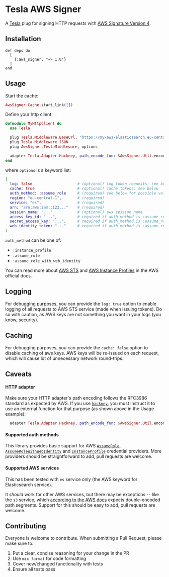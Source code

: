 # Tesla AWS Signer

A [Tesla](https://github.com/teamon/tesla) plug for signing HTTP requests with [AWS Signature Version 4](https://docs.aws.amazon.com/general/latest/gr/sigv4_signing.html).

## Installation

```
def deps do
  [
    {:aws_signer, "~> 1.0"}
  ]
end
```

## Usage

Start the cache:

```elixir
AwsSigner.Cache.start_link([])
```

Define your http client:

```elixir
defmodule MyHttpClient do
  use Tesla

  plug Tesla.Middleware.BaseUrl, "https://my-aws-elasticsearch.eu-central-1.es.amazonaws.com"
  plug Tesla.Middleware.JSON
  plug AwsSigner.TeslaMiddleware, options

  adapter Tesla.Adapter.Hackney, path_encode_fun: &AwsSigner.Util.encode_rfc3986/1
end
```

where `options` is a keyword list:

```elixir
[
  log: false                    # (optional) log token requests; see below
  cache: true                   # (optional) cache tokens; see below
  auth_method: :assume_role     # (required) see below for possible values
  region: "eu-central-1",       # (required)
  service: "es",                # (required)
  arn: "arn:aws:iam::123..."    # (required)
  session_name: "..."           # (optional) aws session name
  access_key_id: "...",         # required if auth_method is :assume_role
  secret_access_key: "...",     # required if auth_method is :assume_role
  web_identity_token: "..."     # required if auth_method is :assume_role_with_web_identity
]

```

`auth_method` can be one of:
* `:instance_profile`
* `:assume_role`
* `:assume_role_with_web_identity`

You can read more about [AWS STS](https://docs.aws.amazon.com/STS/latest/APIReference/API_Operations.html) and [AWS Instance Profiles](https://docs.aws.amazon.com/AWSEC2/latest/UserGuide/iam-roles-for-amazon-ec2.html) in the AWS official docs.

## Logging

For debugging purposes, you can provide the `log: true` option to enable logging of all requests to AWS STS service (made when issuing tokens). Do so with caution, as AWS keys are not something you want in your logs (you know, security).

## Caching

For debugging purposes, you can provide the `cache: false` option to disable caching of aws keys.
AWS keys will be re-issued on each request, which will cause lot of unnecessary network round-trips.

## Caveats

#### HTTP adapter

Make sure your HTTP adapter's path encoding follows the RFC3986 standard as expected by AWS. If you use [`hackney`](https://github.com/benoitc/hackney), you must instruct it to use an external function for that purpose (as shown above in the Usage example):

```elixir
  adapter Tesla.Adapter.Hackney, path_encode_fun: &AwsSigner.Util.encode_rfc3986/1
```

#### Supported auth methods

This library provides basic support for AWS [`AssumeRole`](https://docs.aws.amazon.com/STS/latest/APIReference/API_AssumeRole.html), [`AssumeRoleWithWebIdentity`](https://docs.aws.amazon.com/STS/latest/APIReference/API_AssumeRoleWithWebIdentity.html) and [`InstanceProfile`](https://docs.aws.amazon.com/AWSEC2/latest/UserGuide/iam-roles-for-amazon-ec2.html) credential providers. More providers should be straightforward to add, pull requests are welcome.

#### Supported AWS services

This has been tested with `es` service only (the AWS keyword for Elasticsearch service).

It *should* work for other AWS services, but there may be exceptions -- like the `s3` service, which [according to the AWS docs](https://docs.aws.amazon.com/general/latest/gr/sigv4-create-canonical-request.html) expects double-encoded path segments. Support for this should be easy to add, pull requests are welcome.

## Contributing

Everyone is welcome to contribute. When submitting a Pull Request, please make sure to:

1. Put a clear, concise reasoning for your change in the PR
1. Use `mix format` for code formatting
1. Cover new/changed functionality with tests
1. Ensure all tests pass

